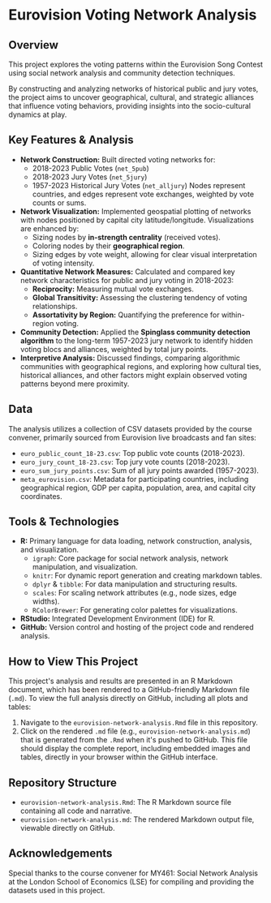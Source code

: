 # Eurovision Voting Network Analysis

## Overview

This project explores the voting patterns within the Eurovision Song Contest using social network analysis and community detection techniques.

 By constructing and analyzing networks of historical public and jury votes, the project aims to uncover geographical, cultural, and strategic alliances that influence voting behaviors, providing insights into the socio-cultural dynamics at play.

## Key Features & Analysis

* **Network Construction:** Built directed voting networks for:
    * 2018-2023 Public Votes (`net_5pub`)
    * 2018-2023 Jury Votes (`net_5jury`)
    * 1957-2023 Historical Jury Votes (`net_alljury`)
    Nodes represent countries, and edges represent vote exchanges, weighted by vote counts or sums.
* **Network Visualization:** Implemented geospatial plotting of networks with nodes positioned by capital city latitude/longitude. Visualizations are enhanced by:
    * Sizing nodes by **in-strength centrality** (received votes).
    * Coloring nodes by their **geographical region**.
    * Sizing edges by vote weight, allowing for clear visual interpretation of voting intensity.
* **Quantitative Network Measures:** Calculated and compared key network characteristics for public and jury voting in 2018-2023:
    * **Reciprocity:** Measuring mutual vote exchanges.
    * **Global Transitivity:** Assessing the clustering tendency of voting relationships.
    * **Assortativity by Region:** Quantifying the preference for within-region voting.
* **Community Detection:** Applied the **Spinglass community detection algorithm** to the long-term 1957-2023 jury network to identify hidden voting blocs and alliances, weighted by total jury points.
* **Interpretive Analysis:** Discussed findings, comparing algorithmic communities with geographical regions, and exploring how cultural ties, historical alliances, and other factors might explain observed voting patterns beyond mere proximity.

## Data

The analysis utilizes a collection of CSV datasets provided by the course convener, primarily sourced from Eurovision live broadcasts and fan sites:

* `euro_public_count_18-23.csv`: Top public vote counts (2018-2023).
* `euro_jury_count_18-23.csv`: Top jury vote counts (2018-2023).
* `euro_sum_jury_points.csv`: Sum of all jury points awarded (1957-2023).
* `meta_eurovision.csv`: Metadata for participating countries, including geographical region, GDP per capita, population, area, and capital city coordinates.

## Tools & Technologies

* **R:** Primary language for data loading, network construction, analysis, and visualization.
    * `igraph`: Core package for social network analysis, network manipulation, and visualization.
    * `knitr`: For dynamic report generation and creating markdown tables.
    * `dplyr` & `tibble`: For data manipulation and structuring results.
    * `scales`: For scaling network attributes (e.g., node sizes, edge widths).
    * `RColorBrewer`: For generating color palettes for visualizations.
* **RStudio:** Integrated Development Environment (IDE) for R.
* **GitHub:** Version control and hosting of the project code and rendered analysis.

## How to View This Project

This project's analysis and results are presented in an R Markdown document, which has been rendered to a GitHub-friendly Markdown file (`.md`). To view the full analysis directly on GitHub, including all plots and tables:

1.  Navigate to the `eurovision-network-analysis.Rmd` file in this repository.
2.  Click on the rendered `.md` file (e.g., `eurovision-network-analysis.md`) that is generated from the `.Rmd` when it's pushed to GitHub. This file should display the complete report, including embedded images and tables, directly in your browser within the GitHub interface.

## Repository Structure

* `eurovision-network-analysis.Rmd`: The R Markdown source file containing all code and narrative.
* `eurovision-network-analysis.md`: The rendered Markdown output file, viewable directly on GitHub.

## Acknowledgements

Special thanks to the course convener for MY461: Social Network Analysis at the London School of Economics (LSE) for compiling and providing the datasets used in this project.
